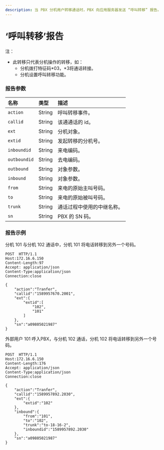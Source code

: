 ```yaml
---
description: 当 PBX 分机用户转移通话时，PBX 向应用服务器发送 “呼叫转移” 报告。
---
```


# ‘呼叫转移’报告



 注：

* 此转移只代表分机操作的转移，如：
  * 分机拨打特征码\*03，\*3将通话转接。
  * 分机设置呼叫转移功能。



### 报告参数

| 名称 | 类型 | 描述 |
| :--- | :--- | :--- |
| `action` | String | 呼叫转移事件。 |
| `callid` | String | 该通通话的 id。 |
| `ext` | String | 分机对象。 |
| `extid` | String | 发起转移的分机号。 |
| `inboundid` | String | 来电编码。 |
| `outboundid` | String | 去电编码。 |
| `outbound` | String | 对象参数。 |
| `inbound` | String | 对象参数。 |
| `from` | String | 来电的原始主叫号码。 |
| `to` | String | 来电的原始被叫号码。 |
| `trunk` | String | 通话过程中使用的中继名称。 |
| `sn` | String | PBX 的 SN 码。 |

### 报告示例

分机 101 与分机 102 通话中，分机 101 将电话转移到另外一个号码。

```text
POST  HTTP/1.1
Host:172.16.6.150
Content-Length:97
Accept: application/json
Content-Type:application/json
Connection:close

{
    "action":"Tranfer",
    "callid":"1589957670.2001",
    "ext":{
        "extid":[
            "102",
            "101"
        ]
    },
    "sn":"a09805021987"
}
```

外部用户 101 呼入PBX，与分机 102 通话，分机 102 将电话转移到另外一个号码。

```text
POST  HTTP/1.1
Host:172.16.6.150
Content-Length:176
Accept: application/json
Content-Type:application/json
Connection:close

{
    "action":"Tranfer",
    "callid":"1589957892.2030",
    "ext":{
        "extid":"102"
    },
    "inbound":{
        "from":"101",
        "to":"102",
        "trunk":"to-18-16-2",
        "inboundid":"1589957892.2030"
    },
    "sn":"a09805021987"
}
```


